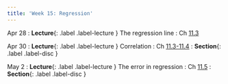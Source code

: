 ```yaml
---
title: 'Week 15: Regression'
---
```


Apr 28
: **Lecture**{: .label .label-lecture } The regression line
    : Ch [11.3](http://stat88.org/textbook/content/Chapter_11/03_Least_Squares_Linear_Regression.html)

Apr 30
: **Lecture**{: .label .label-lecture } Correlation
    : Ch [11.3-11.4](http://stat88.org/textbook/content/Chapter_11/03_Least_Squares_Linear_Regression.html)
: **Section**{: .label .label-disc }

May 2
: **Lecture**{: .label .label-lecture } The error in regression
    : Ch [11.5](http://stat88.org/textbook/content/Chapter_11/05_The_Error_in_Regression.html)
: **Section**{: .label .label-disc }
